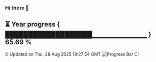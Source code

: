 ### Hi there 👋
⏳ Year progress { ███████████████████▁▁▁▁▁▁▁▁▁▁▁ } 65.69 %
---
⏰ Updated on Thu, 28 Aug 2025 18:27:54 GMT
![Progress Bar CI](https://github.com/liununu/liununu/workflows/Progress%20Bar%20CI/badge.svg)
